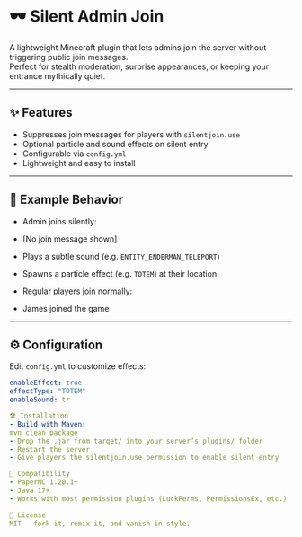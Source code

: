 # 🕶️ Silent Admin Join

A lightweight Minecraft plugin that lets admins join the server without triggering public join messages.  
Perfect for stealth moderation, surprise appearances, or keeping your entrance mythically quiet.

---

## ✨ Features

- Suppresses join messages for players with `silentjoin.use`
- Optional particle and sound effects on silent entry
- Configurable via `config.yml`
- Lightweight and easy to install

---

## 💬 Example Behavior

- Admin joins silently:
- [No join message shown]
- Plays a subtle sound (e.g. `ENTITY_ENDERMAN_TELEPORT`)
- Spawns a particle effect (e.g. `TOTEM`) at their location

- Regular players join normally:
- James joined the game

---

## ⚙️ Configuration

Edit `config.yml` to customize effects:

```yaml
enableEffect: true
effectType: "TOTEM"
enableSound: tr

🛠️ Installation
- Build with Maven:
mvn clean package
- Drop the .jar from target/ into your server’s plugins/ folder
- Restart the server
- Give players the silentjoin.use permission to enable silent entry

🧪 Compatibility
- PaperMC 1.20.1+
- Java 17+
- Works with most permission plugins (LuckPerms, PermissionsEx, etc.)

📜 License
MIT — fork it, remix it, and vanish in style.
